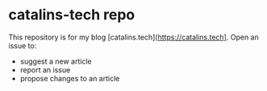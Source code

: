 # catalins-tech repo

This repository is for my blog [catalins.tech](https://catalins.tech]. Open an issue to:
* suggest a new article
* report an issue
* propose changes to an article
